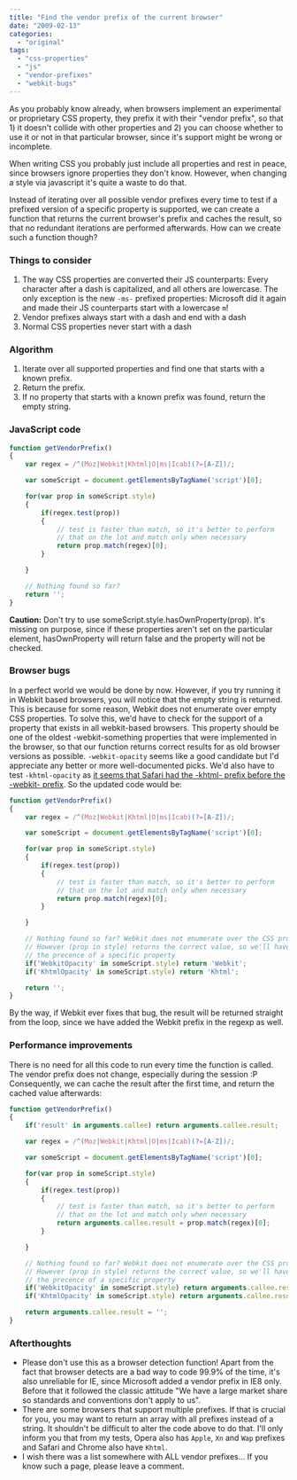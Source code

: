 ```yaml
---
title: "Find the vendor prefix of the current browser"
date: "2009-02-13"
categories:
  - "original"
tags:
  - "css-properties"
  - "js"
  - "vendor-prefixes"
  - "webkit-bugs"
---
```


As you probably know already, when browsers implement an experimental or proprietary CSS property, they prefix it with their "vendor prefix", so that 1) it doesn't collide with other properties and 2) you can choose whether to use it or not in that particular browser, since it's support might be wrong or incomplete.

When writing CSS you probably just include all properties and rest in peace, since browsers ignore properties they don't know. However, when changing a style via javascript it's quite a waste to do that.

Instead of iterating over all possible vendor prefixes every time to test if a prefixed version of a specific property is supported, we can create a function that returns the current browser's prefix and caches the result, so that no redundant iterations are performed afterwards. How can we create such a function though?

### Things to consider

1. The way CSS properties are converted their JS counterparts: Every character after a dash is capitalized, and all others are lowercase. The only exception is the new `-ms-` prefixed properties: Microsoft did it again and made their JS counterparts start with a lowercase `m`!
2. Vendor prefixes always start with a dash and end with a dash
3. Normal CSS properties never start with a dash

### Algorithm

1. Iterate over all supported properties and find one that starts with a known prefix.
2. Return the prefix.
3. If no property that starts with a known prefix was found, return the empty string.

### JavaScript code

```js
function getVendorPrefix()
{
	var regex = /^(Moz|Webkit|Khtml|O|ms|Icab)(?=[A-Z])/;

	var someScript = document.getElementsByTagName('script')[0];

	for(var prop in someScript.style)
	{
		if(regex.test(prop))
		{
			// test is faster than match, so it's better to perform
			// that on the lot and match only when necessary
			return prop.match(regex)[0];
		}

	}

	// Nothing found so far?
	return '';
}
```

**Caution:** Don't try to use someScript.style.hasOwnProperty(prop). It's missing on purpose, since if these properties aren't set on the particular element, hasOwnProperty will return false and the property will not be checked.

### Browser bugs

In a perfect world we would be done by now. However, if you try running it in Webkit based browsers, you will notice that the empty string is returned. This is because for some reason, Webkit does not enumerate over empty CSS properties. To solve this, we'd have to check for the support of a property that exists in all webkit-based browsers. This property should be one of the oldest -webkit-something properties that were implemented in the browser, so that our function returns correct results for as old browser versions as possible. `-webkit-opacity` seems like a good candidate but I'd appreciate any better or more well-documented picks. We'd also have to test `-khtml-opacity` as [it seems that Safari had the -khtml- prefix before the -webkit- prefix](http://webkit.org/blog/22/css3-goodies-borders-and-backgrounds/#comment-121). So the updated code would be:

```js
function getVendorPrefix()
{
	var regex = /^(Moz|Webkit|Khtml|O|ms|Icab)(?=[A-Z])/;

	var someScript = document.getElementsByTagName('script')[0];

	for(var prop in someScript.style)
	{
		if(regex.test(prop))
		{
			// test is faster than match, so it's better to perform
			// that on the lot and match only when necessary
			return prop.match(regex)[0];
		}

	}

	// Nothing found so far? Webkit does not enumerate over the CSS properties of the style object.
	// However (prop in style) returns the correct value, so we'll have to test for
	// the precence of a specific property
	if('WebkitOpacity' in someScript.style) return 'Webkit';
	if('KhtmlOpacity' in someScript.style) return 'Khtml';

	return '';
}
```

By the way, if Webkit ever fixes that bug, the result will be returned straight from the loop, since we have added the Webkit prefix in the regexp as well.

### Performance improvements

There is no need for all this code to run every time the function is called. The vendor prefix does not change, especially during the session :P Consequently, we can cache the result after the first time, and return the cached value afterwards:

```js
function getVendorPrefix()
{
	if('result' in arguments.callee) return arguments.callee.result;

	var regex = /^(Moz|Webkit|Khtml|O|ms|Icab)(?=[A-Z])/;

	var someScript = document.getElementsByTagName('script')[0];

	for(var prop in someScript.style)
	{
		if(regex.test(prop))
		{
			// test is faster than match, so it's better to perform
			// that on the lot and match only when necessary
			return arguments.callee.result = prop.match(regex)[0];
		}

	}

	// Nothing found so far? Webkit does not enumerate over the CSS properties of the style object.
	// However (prop in style) returns the correct value, so we'll have to test for
	// the precence of a specific property
	if('WebkitOpacity' in someScript.style) return arguments.callee.result = 'Webkit';
	if('KhtmlOpacity' in someScript.style) return arguments.callee.result = 'Khtml';

	return arguments.callee.result = '';
}
```

### Afterthoughts

- Please don't use this as a browser detection function! Apart from the fact that browser detects are a bad way to code 99.9% of the time, it's also unreliable for IE, since Microsoft added a vendor prefix in IE8 only. Before that it followed the classic attitude "We have a large market share so standards and conventions don't apply to us".
- There are some browsers that support multiple prefixes. If that is crucial for you, you may want to return an array with all prefixes instead of a string. It shouldn't be difficult to alter the code above to do that. I'll only inform you that from my tests, Opera also has `Apple`, `Xn` and `Wap` prefixes and Safari and Chrome also have `Khtml`.
- I wish there was a list somewhere with ALL vendor prefixes... If you know such a page, please leave a comment.
